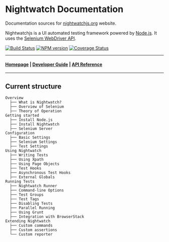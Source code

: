 # Nightwatch Documentation

Documentation sources for [nightwatchjs.org](http://nightwatchjs.org) website.

Nightwatchjs is a UI automated testing framework powered by [Node.js](http://nodejs.org/). It uses the [Selenium WebDriver API](https://code.google.com/p/selenium/wiki/JsonWireProtocol).

[![Build Status](https://travis-ci.org/beatfactor/nightwatch.png?branch=master)](https://travis-ci.org/beatfactor/nightwatch) [![NPM version](https://badge.fury.io/js/nightwatch.png)](http://badge.fury.io/js/nightwatch) [![Coverage Status](https://coveralls.io/repos/beatfactor/nightwatch/badge.png?branch=master)](https://coveralls.io/r/beatfactor/nightwatch?branch=master)

***

#### [Homepage](http://nightwatchjs.org) | [Developer Guide](http://nightwatchjs.org/guide) | [API Reference](http://nightwatchjs.org/api)

***

## Current structure

```
Overview
  ├── What is Nightwatch?
  ├── Overview of Selenium
  ├── Theory of Operation
Getting started
  ├── Install Node.js
  ├── Install Nightwatch
  ├── Selenium Server
Configuration
  ├── Basic Settings
  ├── Selenium Settings
  ├── Test Settings  
Using Nightwatch
  ├── Writing Tests
  ├── Using Xpath
  ├── Using Page Objects
  ├── Test Hooks
  ├── Asynchronous Test Hooks
  ├── External Globals  
Running Tests
  ├── Nightwatch Runner
  ├── Command-line Options
  ├── Test Groups
  ├── Test Tags
  ├── Disabling Tests
  ├── Parallel Running
  ├── Using Grunt
  ├── Integration with BrowserStack
Extending Nightwatch
  ├── Custom commands
  ├── Custom assertions
  └── Custom reporter
```

